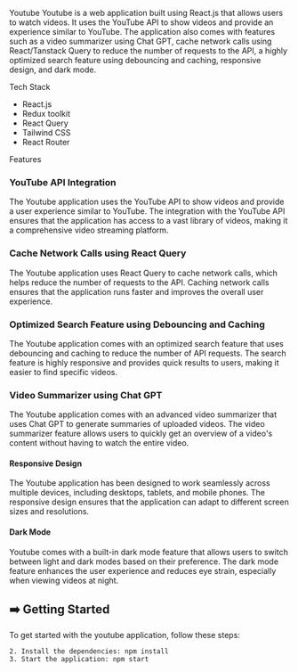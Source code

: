 


 Youtube
Youtube is a web application built using React.js that allows users to watch videos. It  uses the YouTube API to show videos and provide an experience similar to YouTube. The application also comes with features such as a video summarizer using Chat GPT, cache network calls using React/Tanstack Query to reduce the number of requests to the API, a highly optimized search feature using debouncing and caching, responsive design, and dark mode.


Tech Stack
- React.js
- Redux toolkit 
- React Query
- Tailwind CSS
- React Router



 Features

### **YouTube API Integration**

The Youtube application uses the YouTube API to show videos and provide a user experience similar to YouTube. The integration with the YouTube API ensures that the application has access to a vast library of videos, making it a comprehensive video streaming platform.

### **Cache Network Calls using React Query**

The Youtube application uses React Query to cache network calls, which helps reduce the number of requests to the API. Caching network calls ensures that the application runs faster and improves the overall user experience.

### **Optimized Search Feature using Debouncing and Caching**

The Youtube application comes with an optimized search feature that uses debouncing and caching to reduce the number of API requests. The search feature is highly responsive and provides quick results to users, making it easier to find specific videos.

### **Video Summarizer using Chat GPT**

The Youtube application comes with an advanced video summarizer that uses Chat GPT to generate summaries of uploaded videos. The video summarizer feature allows users to quickly get an overview of a video's content without having to watch the entire video.

#### **Responsive Design**

The Youtube application has been designed to work seamlessly across multiple devices, including desktops, tablets, and mobile phones. The responsive design ensures that the application can adapt to different screen sizes and resolutions.

#### **Dark Mode**

Youtube comes with a built-in dark mode feature that allows users to switch between light and dark modes based on their preference. The dark mode feature enhances the user experience and reduces eye strain, especially when viewing videos at night.


## ➡️ Getting Started
To get started with the youtube application, follow these steps:


    2. Install the dependencies: npm install
    3. Start the application: npm start
